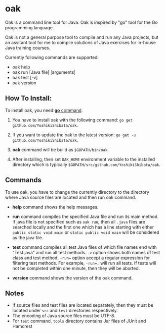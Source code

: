 # oak
Oak is a command line tool for Java. Oak is inspired by "go" tool for the Go programming language.

Oak is not a general purpose tool to compile and run any Java projects, but an assitant tool for me to compile solutions of Java exercises for in-house Java training courses.

Currently following commands are supported:

* oak help 
* oak run [Java file] [arguments]
* oak test [-v]
* oak version

##  **How To Install:**

To install oak, you need [**go** command](https://golang.org/). 

1. You have to install oak with the following command:
`go get github.com/YoshikiShibata/oak`. 

2. If you want to update the oak to the latest version:
`go get -u github.com/YoshikiShibata/oak`.

3. **oak** command will be build as `$GOPATH/bin/oak`.

4. After installing, then set `OAK_HOME` environment variable to the installed directory which is typically `$GOPATH/src/github.com/YoshikiShibata/oak`.

## **Commands**

To use oak, you have to change the currently directory to the directory where Java source files are located and then run oak command.

* **help** command shows the help messages.

* **run** command compiles the specified Java file and run its main method. If java file is not specified such as `oak run`, then all `.java` files are searched locally and the first one which has a line starting with either `public static void main` or `static public void main` will be considered as the java file.

* **test** command compiles all test Java files of which file names end with "Test.java" and run all test methods.
`-v` option shows both names of test class and test method. `-run=` option accept a regular expression for filtering test methods. For example, `-run=.` will run all tests.
If tests will not be completed within one minute, then they will be aborted.

* **version** command shows the version of the oak command.

## **Notes**

* If source files and test files are located separately, then they must be located under `src` and `test` directories respectively.  
* The encoding of Java source files must be UTF-8.
* For `test` command, `tools` directory contains Jar files of JUnit and Hamcrest 
